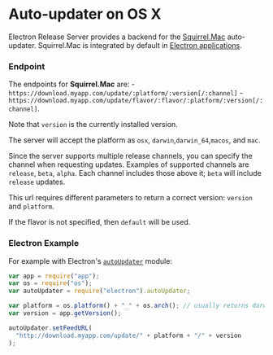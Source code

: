 # Auto-updater on OS X

Electron Release Server provides a backend for the [Squirrel.Mac](https://github.com/Squirrel/Squirrel.Mac) auto-updater. Squirrel.Mac is integrated by default in [Electron applications](https://github.com/atom/electron).

### Endpoint

The endpoints for **Squirrel.Mac** are: - `https://download.myapp.com/update/:platform/:version[/:channel]` - `https://download.myapp.com/update/flavor/:flavor/:platform/:version[/:channel]`.

Note that `version` is the currently installed version.

The server will accept the platform as `osx`, `darwin`,`darwin_64`,`macos`, and `mac`.

Since the server supports multiple release channels, you can specify the channel when requesting updates. Examples of supported channels are `release`, `beta`, `alpha`. Each channel includes those above it; `beta` will include `release` updates.

This url requires different parameters to return a correct version: `version` and `platform`.

If the flavor is not specified, then `default` will be used.

### Electron Example

For example with Electron's [`autoUpdater`](https://github.com/electron/electron/blob/master/docs/api/auto-updater.md) module:

```js
var app = require("app");
var os = require("os");
var autoUpdater = require("electron").autoUpdater;

var platform = os.platform() + "_" + os.arch(); // usually returns darwin_64
var version = app.getVersion();

autoUpdater.setFeedURL(
  "http://download.myapp.com/update/" + platform + "/" + version
);
```
